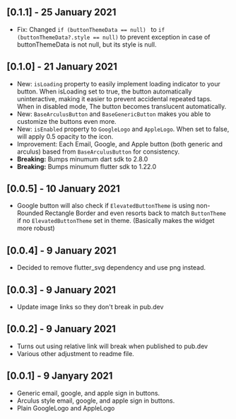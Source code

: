 ## [0.1.1] - 25 January 2021
- Fix: Changed `if (buttonThemeData == null) ` to `if (buttonThemeData?.style == null)` to prevent exception in case of buttonThemeData is not null, but its style is null.

## [0.1.0] - 21 January 2021
- New: `isLoading` property to easily implement loading indicator to your button. When isLoading set to true, the button automatically uninteractive, making it easier to prevent accidental repeated taps. When in disabled mode, The button becomes translucent automatically.
- New: `BaseArculusButton` and `BaseGenericButton` makes you able to customize the buttons even more.
- New: `isEnabled` property to `GoogleLogo` and `AppleLogo`. When set to false, will apply 0.5 opacity to the icon.
- Improvement: Each Email, Google, and Apple button (both generic and arculus) based from `BaseArculusButton` for consistency.
- **Breaking:** Bumps minumum dart sdk to 2.8.0
- **Breaking:** Bumps minumum flutter sdk to 1.22.0

## [0.0.5] - 10 January 2021
- Google button will also check if `ElevatedButtonTheme` is using non-Rounded Rectangle Border and even resorts back to match `ButtonTheme` if no `ElevatedButtonTheme` set in theme. (Basically makes the widget more robust)

## [0.0.4] - 9 January 2021
- Decided to remove flutter_svg dependency and use png instead.

## [0.0.3] - 9 January 2021
- Update image links so they don't break in pub.dev

## [0.0.2] - 9 January 2021
- Turns out using relative link will break when published to pub.dev
- Various other adjustment to readme file.

## [0.0.1] - 9 Janyary 2021

- Generic email, google, and apple sign in buttons.
- Arculus style email, google, and apple sign in buttons.
- Plain GoogleLogo and AppleLogo